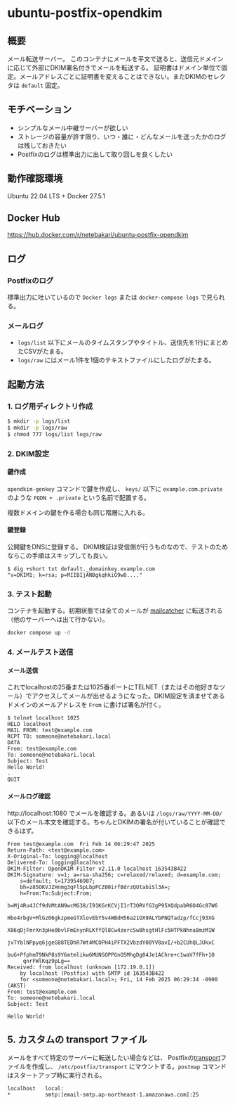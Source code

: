 # ubuntu-postfix-opendkim

## 概要
メール転送サーバー。
このコンテナにメールを平文で送ると、送信元ドメインに応じて外部にDKIM署名付きでメールを転送する。
証明書はドメイン単位で固定。メールアドレスごとに証明書を変えることはできない。またDKIMのセレクタは `default` 固定。

## モチベーション
* シンプルなメール中継サーバーが欲しい
* ストレージの容量が許す限り、いつ・誰に・どんなメールを送ったかのログは残しておきたい
* Postfixのログは標準出力に出して取り回しを良くしたい

## 動作確認環境
Ubuntu 22.04 LTS + Docker 27.5.1

## Docker Hub
https://hub.docker.com/r/netebakari/ubuntu-postfix-opendkim

## ログ
### Postfixのログ
標準出力に吐いているので `Docker logs` または `docker-compose logs` で見られる。

### メールログ
* `logs/list` 以下にメールのタイムスタンプやタイトル、送信先を1行にまとめたCSVがたまる。
* `logs/raw` にはメール1件を1個のテキストファイルにしたログがたまる。

## 起動方法
### 1. ログ用ディレクトリ作成
```sh
$ mkdir -p logs/list
$ mkdir -p logs/raw
$ chmod 777 logs/list logs/raw
```

### 2. DKIM設定
#### 鍵作成
`opendkim-genkey` コマンドで鍵を作成し、 `keys/` 以下に `example.com.private` のような `FQDN + .private` という名前で配置する。

複数ドメインの鍵を作る場合も同じ階層に入れる。

#### 鍵登録
公開鍵をDNSに登録する。 DKIM検証は受信側が行うものなので、テストのためならこの手順はスキップしても良い。

```
$ dig +short txt default._domainkey.example.com
"v=DKIM1; k=rsa; p=MIIBIjANBgkqhkiG9w0...."
```

### 3. テスト起動
コンテナを起動する。初期状態では全てのメールが [mailcatcher](https://hub.docker.com/r/schickling/mailcatcher/) に転送される（他のサーバーへは出て行かない）。

```sh
docker compose up -d
```

### 4. メールテスト送信
#### メール送信
これでlocalhostの25番または1025番ポートにTELNET（またはその他好きなツール）でアクセスしてメールが出せるようになった。DKIM設定を済ませてあるドメインのメールアドレスを `From` に書けば署名が付く。

```
$ telnet localhost 1025
HELO localhost
MAIL FROM: test@example.com
RCPT TO: someone@netebakari.local
DATA
From: test@example.com
To: someone@netebakari.local
Subject: Test
Hello World!
.
QUIT
```

#### メールログ確認
http://localhost:1080 でメールを確認する。あるいは `/logs/raw/YYYY-MM-DD/` 以下のメール本文を確認する。ちゃんとDKIMの署名が付いていることが確認できるはず。

```
From test@example.com  Fri Feb 14 06:29:47 2025
Return-Path: <test@example.com>
X-Original-To: logging@localhost
Delivered-To: logging@localhost
DKIM-Filter: OpenDKIM Filter v2.11.0 localhost 163543B422
DKIM-Signature: v=1; a=rsa-sha256; c=relaxed/relaxed; d=example.com;
	s=default; t=1739546987;
	bh=z85OKVJZHnmg3qFlSpLbpPCZ00irfBdrzQUtabiSl3A=;
	h=From:To:Subject:From;
	b=Mj4Ru4JCf9dVMtAN9wcMG38/I91KGrKCVjI1rT3ORVfG3gP95XQdpabR6O4Gc07W6
	 Hbo4rbgV+MlGz06gkzpmeGTXlovEbY5v4WBdH56a21OX9ALYbPNQTadzp/fCcj93XG
	 X86qDjFmrXn3pHe0bvlFmEnynRLKffQl8Cw4zercSw8hsgtHlFc5HTPkNhna8mzM1W
	 jvTYblNPpyq6jgeG88TEDhR7Wt4MCOPH4iPFTX2VbzdY00YV8avI/+b2CUhQLJUkxC
	 buG+PfphmT9NkP8s9Y6mtmlikw6MUNSOPPGnO5MhgDg04Je1AChre+c1waV7fFh+1O
	 qnrFWlKqz9pLg==
Received: from localhost (unknown [172.19.0.1])
	by localhost (Postfix) with SMTP id 163543B422
	for <someone@netebakari.local>; Fri, 14 Feb 2025 06:29:34 -0900 (AKST)
From: test@example.com
To: someone@netebakari.local
Subject: Test

Hello World!
```

## 5. カスタムの transport ファイル
メールをすべて特定のサーバーに転送したい場合などは、 Postfixの[transport](https://www.postfix.org/transport.5.html)⁠ファイルを作成し、 `/etc/postfix/transport` にマウントする。`postmap` コマンドはスタートアップ時に実行される。

```
localhost   local:
*           smtp:[email-smtp.ap-northeast-1.amazonaws.com]:25
```
